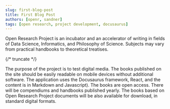 ```yaml
---
slug: first-blog-post
title: First Blog Post
authors: [openr, sandner]
tags: [open research, project development, docusaurus]
---
```


Open Research Project is an incubator and an accelerator of writing in fields of Data Science, Informatics, and Philosophy of Science. Subjects may vary from practical handbooks to theoretical treatises.

{/* truncate */}

The purpose of the project is to test digital media. The books published on the site should be easily readable on mobile devices without additional software. The application uses the Docusaurus framework, React, and the content is in Markdown and Javascript). The books are open access. There will be compendiums and handbooks published yearly.  The books based on Open Research Project documents will be also available for download, in standard digital formats.
